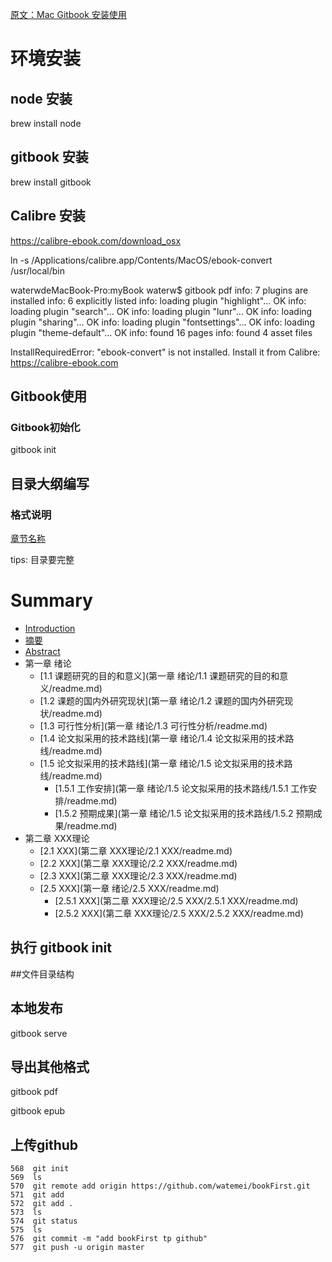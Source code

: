 

[原文：Mac Gitbook 安装使用](https://blog.csdn.net/wxb880114/article/details/82078837)

# 环境安装
## node 安装

brew install node
## gitbook 安装

brew install  gitbook
## Calibre 安装

https://calibre-ebook.com/download_osx

ln -s /Applications/calibre.app/Contents/MacOS/ebook-convert /usr/local/bin
 

waterwdeMacBook-Pro:myBook waterw$ gitbook pdf
info: 7 plugins are installed 
info: 6 explicitly listed 
info: loading plugin "highlight"... OK 
info: loading plugin "search"... OK 
info: loading plugin "lunr"... OK 
info: loading plugin "sharing"... OK 
info: loading plugin "fontsettings"... OK 
info: loading plugin "theme-default"... OK 
info: found 16 pages 
info: found 4 asset files 
 
InstallRequiredError: "ebook-convert" is not installed.
Install it from Calibre: https://calibre-ebook.com
## Gitbook使用
### Gitbook初始化
gitbook init


## 目录大纲编写
### 格式说明

[章节名称](层级目录1/层级目录2/层级目录3/...)

tips: 目录要完整

# Summary
 
* [Introduction](README.md)
* [摘要](摘要/readme.md)
* [Abstract](Abstract/readme.md)
* 第一章 绪论
    * [1.1 课题研究的目的和意义](第一章 绪论/1.1 课题研究的目的和意义/readme.md)
    * [1.2 课题的国内外研究现状](第一章 绪论/1.2 课题的国内外研究现状/readme.md)
    * [1.3 可行性分析](第一章 绪论/1.3 可行性分析/readme.md)
    * [1.4 论文拟采用的技术路线](第一章 绪论/1.4 论文拟采用的技术路线/readme.md)
    * [1.5 论文拟采用的技术路线](第一章 绪论/1.5 论文拟采用的技术路线/readme.md)
        * [1.5.1 工作安排](第一章 绪论/1.5 论文拟采用的技术路线/1.5.1 工作安排/readme.md)
        * [1.5.2 预期成果](第一章 绪论/1.5 论文拟采用的技术路线/1.5.2 预期成果/readme.md)
* 第二章 XXX理论
    * [2.1 XXX](第二章 XXX理论/2.1 XXX/readme.md)
    * [2.2 XXX](第二章 XXX理论/2.2 XXX/readme.md)
    * [2.3 XXX](第二章 XXX理论/2.3 XXX/readme.md)
    * [2.5 XXX](第一章 绪论/2.5 XXX/readme.md)
        * [2.5.1 XXX](第二章 XXX理论/2.5 XXX/2.5.1 XXX/readme.md)
        * [2.5.2 XXX](第二章 XXX理论/2.5 XXX/2.5.2 XXX/readme.md)
 
## 执行 gitbook init



##文件目录结构



## 本地发布

gitbook serve




## 导出其他格式
gitbook pdf



 
gitbook epub
 

## 上传github
  ```
  568  git init
  569  ls
  570  git remote add origin https://github.com/watemei/bookFirst.git
  571  git add
  572  git add .
  573  ls
  574  git status
  575  ls
  576  git commit -m "add bookFirst tp github"
  577  git push -u origin master
 
```
